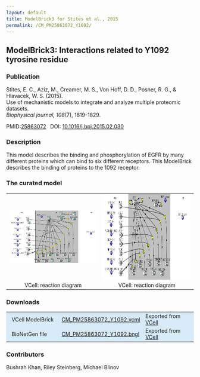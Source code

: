```yaml
---
layout: default
title: ModelBrick3 for Stites et al., 2015
permalink: /CM_PM25863072_Y1092/
---
```

## ModelBrick3: Interactions related to Y1092 tyrosine residue

### Publication 

Stites, E. C., Aziz, M., Creamer, M. S., Von Hoff, D. D., Posner, R. G., & Hlavacek, W. S. (2015). <br />
Use of mechanistic models to integrate and analyze multiple proteomic datasets. <br />
<i>Biophysical journal, 108</i>(7), 1819-1829.
 
 PMID:<a href="https://www.ncbi.nlm.nih.gov/pubmed/25863072">25863072</a>&ensp; 
 DOI: <a href="https://doi.org/10.1016/j.bpj.2015.02.030">10.1016/j.bpj.2015.02.030 </a><br />

### Description
This model describes the binding and phosphorylation of EGFR by many different proteins which can bind to six different receptors. This ModelBrick describes the binding of proteins to the 1092 receptor. 

### The curated model
<center>
 <table> 
 <tr>
  <td align="center" width="400"><a href="https://modelbricks.github.io/images/Vcellimages/EGFR1092%20reaction%20capture.PNG"><img align="center" src="/images/Vcellimages/EGFR1092%20reaction%20capture.PNG"/></a></td>
    <td align="center" width="400"><a href="https://modelbricks.github.io/images/Vcellimages/EGFR%201092%20Capture.PNG"><img align="center" src="/images/Vcellimages/EGFR%201092%20Capture.PNG" height="230"/></a></td>
 </tr>
 <tr>
  <td align="center"> VCell: reaction diagram </td>
   <td align="center"> VCell: reaction diagram </td>
   </tr>
 </table>
</center>

### Downloads

<center>
 <table>
  <td width="33%" bgcolor="#D6EAF8">&nbsp; VCell ModelBrick </td>
  <td width="33%" bgcolor="#D6EAF8"><a href="/modelbricks/VCML_SBMLfiles/CM_PM25863072_Y1092.vcml">CM_PM25863072_Y1092.vcml</a></td>
  <td width="33%" bgcolor="#D6EAF8"> Exported from <a href="http://vcell.org"> VCell</a></td>
  <tr>
  <td width="33%" bgcolor="#D6EAF8">&nbsp; BioNetGen file </td>
  <td width="33%" bgcolor="#D6EAF8"><a href="/modelbricks/VCML_SBMLfiles/CM_PM25863072_Y1092.">CM_PM25863072_Y1092.bngl</a></td>
  <td width="33%" bgcolor="#D6EAF8"> Exported from <a href="http://vcell.org"> VCell</a></td>
  </tr>
 </table>
</center>

### Contributors
Bushrah Khan, Riley Steinberg, Michael Blinov


